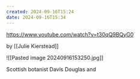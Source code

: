 ```yaml
---
created: 2024-09-16T15:24
date: 2024-09-16T15:34
---
```

https://www.youtube.com/watch?v=t30qQ9BQyG0

by [[Julie Kierstead]]

![[Pasted image 20240916153250.jpg]]

Scottish botanist Davis Douglas and 